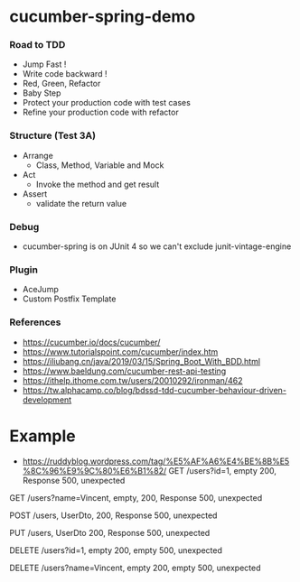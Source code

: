 # cucumber-spring-demo

### Road to TDD
* Jump Fast !
* Write code backward !
* Red, Green, Refactor
* Baby Step
* Protect your production code with test cases
* Refine your production code with refactor

### Structure (Test 3A)
* Arrange
  * Class, Method, Variable and Mock
* Act
  * Invoke the method and get result
* Assert
  * validate the return value

### Debug
* cucumber-spring is on JUnit 4 so we can't exclude junit-vintage-engine

### Plugin
* AceJump
* Custom Postfix Template

### References
* https://cucumber.io/docs/cucumber/
* https://www.tutorialspoint.com/cucumber/index.htm
* https://iliubang.cn/java/2019/03/15/Spring_Boot_With_BDD.html
* https://www.baeldung.com/cucumber-rest-api-testing
* https://ithelp.ithome.com.tw/users/20010292/ironman/462
* https://tw.alphacamp.co/blog/bdssd-tdd-cucumber-behaviour-driven-development

# Example
* https://ruddyblog.wordpress.com/tag/%E5%AF%A6%E4%BE%8B%E5%8C%96%E9%9C%80%E6%B1%82/
GET /users?id=1, empty
  200, Response<UserDto>
  500, unexpected
  
GET /users?name=Vincent, empty, 
  200, Response<UserDto>
  500, unexpected
 
POST /users, UserDto, 
  200, Response<UserDto>
  500, unexpected
 
PUT /users, UserDto
  200, Response<UserDto>
  500, unexpected
 
DELETE /users?id=1, empty
  200, empty
  500, unexpected

DELETE /users?name=Vincent, empty
  200, empty
  500, unexpected
